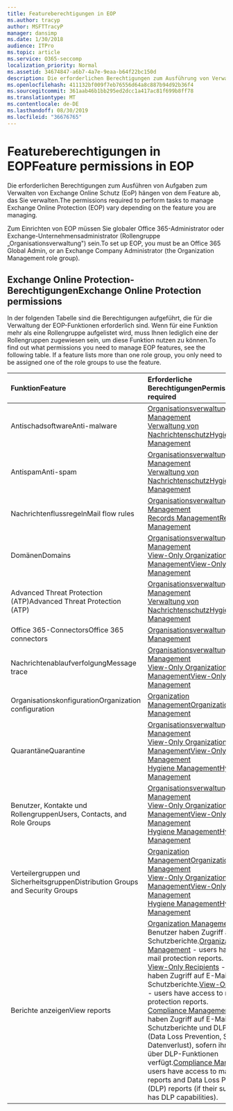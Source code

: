 ```yaml
---
title: Featureberechtigungen in EOP
ms.author: tracyp
author: MSFTTracyP
manager: dansimp
ms.date: 1/30/2018
audience: ITPro
ms.topic: article
ms.service: O365-seccomp
localization_priority: Normal
ms.assetid: 34674847-a6b7-4a7e-9eaa-b64f22bc150d
description: Die erforderlichen Berechtigungen zum Ausführung von Verwaltungsaufgaben für Microsoft Exchange Online Protection (EOP) variieren abhängig davon, welche Funktion verwaltet werden soll.
ms.openlocfilehash: 411132bf009f7eb76556d64a8c887b94d92b36f4
ms.sourcegitcommit: 361aab46b1bb295ed2dcc1a417ac81f699b8ff78
ms.translationtype: MT
ms.contentlocale: de-DE
ms.lasthandoff: 08/30/2019
ms.locfileid: "36676765"
---
```

# <a name="feature-permissions-in-eop"></a><span data-ttu-id="d0e3d-103">Featureberechtigungen in EOP</span><span class="sxs-lookup"><span data-stu-id="d0e3d-103">Feature permissions in EOP</span></span>

<span data-ttu-id="d0e3d-104">Die erforderlichen Berechtigungen zum Ausführen von Aufgaben zum Verwalten von Exchange Online Schutz (EoP) hängen von dem Feature ab, das Sie verwalten.</span><span class="sxs-lookup"><span data-stu-id="d0e3d-104">The permissions required to perform tasks to manage Exchange Online Protection (EOP) vary depending on the feature you are managing.</span></span>
  
<span data-ttu-id="d0e3d-105">Zum Einrichten von EOP müssen Sie globaler Office 365-Administrator oder Exchange-Unternehmensadministrator (Rollengruppe „Organisationsverwaltung") sein.</span><span class="sxs-lookup"><span data-stu-id="d0e3d-105">To set up EOP, you must be an Office 365 Global Admin, or an Exchange Company Administrator (the Organization Management role group).</span></span>
  
## <a name="exchange-online-protection-permissions"></a><span data-ttu-id="d0e3d-106">Exchange Online Protection-Berechtigungen</span><span class="sxs-lookup"><span data-stu-id="d0e3d-106">Exchange Online Protection permissions</span></span>

<span data-ttu-id="d0e3d-p101">In der folgenden Tabelle sind die Berechtigungen aufgeführt, die für die Verwaltung der EOP-Funktionen erforderlich sind. Wenn für eine Funktion mehr als eine Rollengruppe aufgelistet wird, muss Ihnen lediglich eine der Rollengruppen zugewiesen sein, um diese Funktion nutzen zu können.</span><span class="sxs-lookup"><span data-stu-id="d0e3d-p101">To find out what permissions you need to manage EOP features, see the following table. If a feature lists more than one role group, you only need to be assigned one of the role groups to use the feature.</span></span>
  
|<span data-ttu-id="d0e3d-109">**Funktion**</span><span class="sxs-lookup"><span data-stu-id="d0e3d-109">**Feature**</span></span>|<span data-ttu-id="d0e3d-110">**Erforderliche Berechtigungen**</span><span class="sxs-lookup"><span data-stu-id="d0e3d-110">**Permissions required**</span></span>|
|:-----|:-----|
|<span data-ttu-id="d0e3d-111">Antischadsoftware</span><span class="sxs-lookup"><span data-stu-id="d0e3d-111">Anti-malware</span></span>|[<span data-ttu-id="d0e3d-112">Organisationsverwaltung</span><span class="sxs-lookup"><span data-stu-id="d0e3d-112">Organization Management</span></span>](http://technet.microsoft.com/library/0bfd21c1-86ac-4369-86b7-aeba386741c8.aspx) <br/> [<span data-ttu-id="d0e3d-113">Verwaltung von Nachrichtenschutz</span><span class="sxs-lookup"><span data-stu-id="d0e3d-113">Hygiene Management</span></span>](http://technet.microsoft.com/library/fc0a9ec2-9c3d-42f6-8442-8603fb29d464.aspx)|
|<span data-ttu-id="d0e3d-114">Antispam</span><span class="sxs-lookup"><span data-stu-id="d0e3d-114">Anti-spam</span></span>|[<span data-ttu-id="d0e3d-115">Organisationsverwaltung</span><span class="sxs-lookup"><span data-stu-id="d0e3d-115">Organization Management</span></span>](http://technet.microsoft.com/library/0bfd21c1-86ac-4369-86b7-aeba386741c8.aspx) <br/> [<span data-ttu-id="d0e3d-116">Verwaltung von Nachrichtenschutz</span><span class="sxs-lookup"><span data-stu-id="d0e3d-116">Hygiene Management</span></span>](http://technet.microsoft.com/library/fc0a9ec2-9c3d-42f6-8442-8603fb29d464.aspx)|
|<span data-ttu-id="d0e3d-117">Nachrichtenflussregeln</span><span class="sxs-lookup"><span data-stu-id="d0e3d-117">Mail flow rules</span></span>|[<span data-ttu-id="d0e3d-118">Organisationsverwaltung</span><span class="sxs-lookup"><span data-stu-id="d0e3d-118">Organization Management</span></span>](http://technet.microsoft.com/library/0bfd21c1-86ac-4369-86b7-aeba386741c8.aspx) <br/> [<span data-ttu-id="d0e3d-119">Records Management</span><span class="sxs-lookup"><span data-stu-id="d0e3d-119">Records Management</span></span>](http://technet.microsoft.com/library/0e0c95ce-6109-4591-b86d-c6cfd44d21f5.aspx)|
|<span data-ttu-id="d0e3d-120">Domänen</span><span class="sxs-lookup"><span data-stu-id="d0e3d-120">Domains</span></span>|[<span data-ttu-id="d0e3d-121">Organisationsverwaltung</span><span class="sxs-lookup"><span data-stu-id="d0e3d-121">Organization Management</span></span>](http://technet.microsoft.com/library/0bfd21c1-86ac-4369-86b7-aeba386741c8.aspx) <br/> [<span data-ttu-id="d0e3d-122">View-Only Organization Management</span><span class="sxs-lookup"><span data-stu-id="d0e3d-122">View-Only Organization Management</span></span>](http://technet.microsoft.com/library/c514c6d0-0157-4c52-9ec6-441d9a30f3df.aspx)|
|<span data-ttu-id="d0e3d-123">Advanced Threat Protection (ATP)</span><span class="sxs-lookup"><span data-stu-id="d0e3d-123">Advanced Threat Protection (ATP)</span></span>|[<span data-ttu-id="d0e3d-124">Organisationsverwaltung</span><span class="sxs-lookup"><span data-stu-id="d0e3d-124">Organization Management</span></span>](http://technet.microsoft.com/library/0bfd21c1-86ac-4369-86b7-aeba386741c8.aspx) <br/> [<span data-ttu-id="d0e3d-125">Verwaltung von Nachrichtenschutz</span><span class="sxs-lookup"><span data-stu-id="d0e3d-125">Hygiene Management</span></span>](http://technet.microsoft.com/library/fc0a9ec2-9c3d-42f6-8442-8603fb29d464.aspx)|
|<span data-ttu-id="d0e3d-126">Office 365-Connectors</span><span class="sxs-lookup"><span data-stu-id="d0e3d-126">Office 365 connectors</span></span>|[<span data-ttu-id="d0e3d-127">Organisationsverwaltung</span><span class="sxs-lookup"><span data-stu-id="d0e3d-127">Organization Management</span></span>](http://technet.microsoft.com/library/0bfd21c1-86ac-4369-86b7-aeba386741c8.aspx)|
|<span data-ttu-id="d0e3d-128">Nachrichtenablaufverfolgung</span><span class="sxs-lookup"><span data-stu-id="d0e3d-128">Message trace</span></span>|[<span data-ttu-id="d0e3d-129">Organisationsverwaltung</span><span class="sxs-lookup"><span data-stu-id="d0e3d-129">Organization Management</span></span>](http://technet.microsoft.com/library/0bfd21c1-86ac-4369-86b7-aeba386741c8.aspx) <br/> [<span data-ttu-id="d0e3d-130">View-Only Organization Management</span><span class="sxs-lookup"><span data-stu-id="d0e3d-130">View-Only Organization Management</span></span>](http://technet.microsoft.com/library/c514c6d0-0157-4c52-9ec6-441d9a30f3df.aspx)|
|<span data-ttu-id="d0e3d-131">Organisationskonfiguration</span><span class="sxs-lookup"><span data-stu-id="d0e3d-131">Organization configuration</span></span>|[<span data-ttu-id="d0e3d-132">Organization Management</span><span class="sxs-lookup"><span data-stu-id="d0e3d-132">Organization Management</span></span>](http://technet.microsoft.com/library/0bfd21c1-86ac-4369-86b7-aeba386741c8.aspx)|
|<span data-ttu-id="d0e3d-133">Quarantäne</span><span class="sxs-lookup"><span data-stu-id="d0e3d-133">Quarantine</span></span>|[<span data-ttu-id="d0e3d-134">Organisationsverwaltung</span><span class="sxs-lookup"><span data-stu-id="d0e3d-134">Organization Management</span></span>](http://technet.microsoft.com/library/0bfd21c1-86ac-4369-86b7-aeba386741c8.aspx) <br/> [<span data-ttu-id="d0e3d-135">View-Only Organization Management</span><span class="sxs-lookup"><span data-stu-id="d0e3d-135">View-Only Organization Management</span></span>](http://technet.microsoft.com/library/c514c6d0-0157-4c52-9ec6-441d9a30f3df.aspx) <br/> [<span data-ttu-id="d0e3d-136">Hygiene Management</span><span class="sxs-lookup"><span data-stu-id="d0e3d-136">Hygiene Management</span></span>](http://technet.microsoft.com/library/fc0a9ec2-9c3d-42f6-8442-8603fb29d464.aspx)|
|<span data-ttu-id="d0e3d-137">Benutzer, Kontakte und Rollengruppen</span><span class="sxs-lookup"><span data-stu-id="d0e3d-137">Users, Contacts, and Role Groups</span></span>|[<span data-ttu-id="d0e3d-138">Organisationsverwaltung</span><span class="sxs-lookup"><span data-stu-id="d0e3d-138">Organization Management</span></span>](http://technet.microsoft.com/library/0bfd21c1-86ac-4369-86b7-aeba386741c8.aspx) <br/> [<span data-ttu-id="d0e3d-139">View-Only Organization Management</span><span class="sxs-lookup"><span data-stu-id="d0e3d-139">View-Only Organization Management</span></span>](http://technet.microsoft.com/library/c514c6d0-0157-4c52-9ec6-441d9a30f3df.aspx) <br/> [<span data-ttu-id="d0e3d-140">Hygiene Management</span><span class="sxs-lookup"><span data-stu-id="d0e3d-140">Hygiene Management</span></span>](http://technet.microsoft.com/library/fc0a9ec2-9c3d-42f6-8442-8603fb29d464.aspx)|
|<span data-ttu-id="d0e3d-141">Verteilergruppen und Sicherheitsgruppen</span><span class="sxs-lookup"><span data-stu-id="d0e3d-141">Distribution Groups and Security Groups</span></span>|[<span data-ttu-id="d0e3d-142">Organization Management</span><span class="sxs-lookup"><span data-stu-id="d0e3d-142">Organization Management</span></span>](http://technet.microsoft.com/library/0bfd21c1-86ac-4369-86b7-aeba386741c8.aspx) <br/> [<span data-ttu-id="d0e3d-143">View-Only Organization Management</span><span class="sxs-lookup"><span data-stu-id="d0e3d-143">View-Only Organization Management</span></span>](http://technet.microsoft.com/library/c514c6d0-0157-4c52-9ec6-441d9a30f3df.aspx) <br/> [<span data-ttu-id="d0e3d-144">Hygiene Management</span><span class="sxs-lookup"><span data-stu-id="d0e3d-144">Hygiene Management</span></span>](http://technet.microsoft.com/library/fc0a9ec2-9c3d-42f6-8442-8603fb29d464.aspx)|
|<span data-ttu-id="d0e3d-145">Berichte anzeigen</span><span class="sxs-lookup"><span data-stu-id="d0e3d-145">View reports</span></span>|<span data-ttu-id="d0e3d-146">[Organization Management](http://technet.microsoft.com/library/0bfd21c1-86ac-4369-86b7-aeba386741c8.aspx) - Benutzer haben Zugriff auf E-Mail-Schutzberichte.</span><span class="sxs-lookup"><span data-stu-id="d0e3d-146">[Organization Management](http://technet.microsoft.com/library/0bfd21c1-86ac-4369-86b7-aeba386741c8.aspx) - users have access to mail protection reports.</span></span>  <br/> <span data-ttu-id="d0e3d-147">[View-Only Recipients](http://technet.microsoft.com/library/37e66b92-81d3-412f-b7a9-e1bb8cbeb468.aspx) - Benutzer haben Zugriff auf E-Mail-Schutzberichte.</span><span class="sxs-lookup"><span data-stu-id="d0e3d-147">[View-Only Recipients](http://technet.microsoft.com/library/37e66b92-81d3-412f-b7a9-e1bb8cbeb468.aspx) - users have access to mail protection reports.</span></span>  <br/> <span data-ttu-id="d0e3d-148">[Compliance Management](http://technet.microsoft.com/library/b91b23a4-e9c7-4bd0-9ee3-ec5cb498da15.aspx) - Benutzer haben Zugriff auf E-Mail-Schutzberichte und DLP-Berichte (Data Loss Prevention, Schutz vor Datenverlust), sofern ihr Abonnement über DLP-Funktionen verfügt.</span><span class="sxs-lookup"><span data-stu-id="d0e3d-148">[Compliance Management](http://technet.microsoft.com/library/b91b23a4-e9c7-4bd0-9ee3-ec5cb498da15.aspx) - users have access to mail protection reports and Data Loss Prevention (DLP) reports (if their subscription has DLP capabilities).</span></span>|
